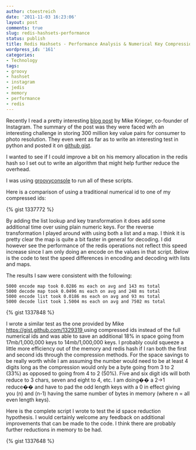 ```yaml
---
author: ctoestreich
date: '2011-11-03 16:23:06'
layout: post
comments: true
slug: redis-hashsets-performance
status: publish
title: Redis Hashsets - Performance Analysis & Numerical Key Compression
wordpress_id: '161'
categories:
- Technology
tags:
- groovy
- hashset
- instagram
- jedis
- memory
- performance
- redis
---
```


Recently I read a pretty interesting [blog post][1] by Mike Krieger, co-founder of Instagram.  The summary of the post was they were faced with an
interesting challenge in storing 300 million key value pairs for consumer to
photo resolution.  They even went as far as to write an interesting test in
python and posted it on [github gist][2].

I wanted to see if I could improve a bit on his memory allocation in the redis
hash so I set out to write an algorithm that might help further reduce the
overhead.

<!-- more -->

I was using [groovyconsole][3] to run all of these scripts.

Here is a comparison of using a traditional numerical id to one of my
compressed ids:

{% gist 1337772 %}

By adding the list lookup and key transformation it does add some additional
time over using plain numeric keys.  For the reverse transformation I played
around with using both a list and a map.  I think it is pretty clear the map
is quite a bit faster in general for decoding.  I did however see the
performance of the redis operations not reflect this speed increase since I am
only doing an encode on the values in that script.  Below is the code to test
the speed differences in encoding and decoding with lists and maps.

The results I saw were consistent with the following:


    5000 encode map took 0.0286 ms each on avg and 143 ms total
    5000 decode map took 0.0496 ms each on avg and 248 ms total
    5000 encode list took 0.0186 ms each on avg and 93 ms total
    5000 decode list took 1.5004 ms each on avg and 7502 ms total

{% gist 1337848 %}

I wrote a similar test as the one provided by Mike
[https://gist.github.com/1329319 ][2]using compressed ids instead of the full
numerical ids and was able to save an additional 18% in space going from
17mb/1,000,000 keys to 14mb/1,000,000 keys.  I probably could squeeze a little
more efficiency out of the memory and redis hash if I ran both the first and
second ids through the compression methods.  For the space savings to be
really worth while I am assuming the number would need to be at least 4 digits
long as the compression would only be a byte going from 3 to 2 (33%) as
opposed to going from 4 to 2 (50%).  Five and six digit ids will both reduce
to 3 chars, seven and eight to 4, etc.  I am doing�� a 2->1 reduce�� and have to
pad the odd length keys with a 0 in effect giving you (n) and (n-1) having the
same number of bytes in memory (where n = all even length keys).

Here is the complete script I wrote to test the id space reduction hypothesis.
I would certainly welcome any feedback on additional improvements that can be
made to the code.  I think there are probably further reductions in memory to
be had.

{% gist 1337648 %}

   [1]: http://instagram-engineering.tumblr.com/post/12202313862/storing-hundreds-of-millions-of-simple-key-value-pairs (Redis Instagram)
   [2]: https://gist.github.com/1329319
   [3]: http://groovy.codehaus.org/Groovy+Console (Groovy Console)

